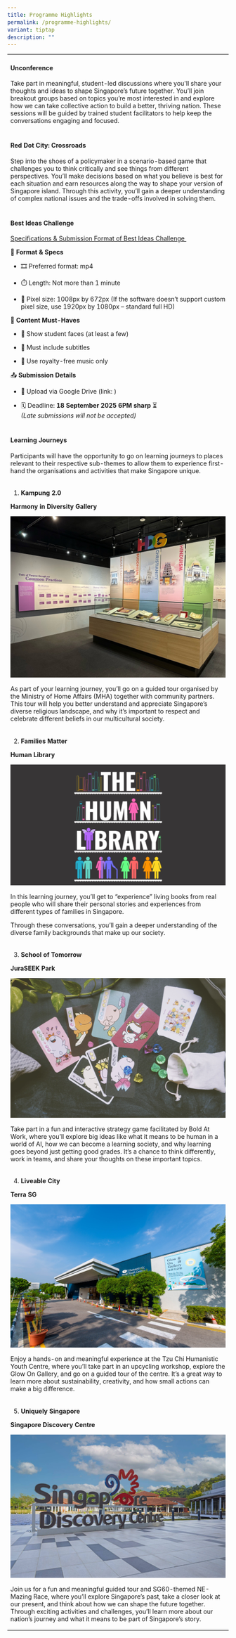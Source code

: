 ```yaml
---
title: Programme Highlights
permalink: /programme-highlights/
variant: tiptap
description: ""
---
```

<p></p>
<table style="minWidth: 25px">
<colgroup>
<col>
</colgroup>
<tbody>
<tr>
<td rowspan="1" colspan="1">
<h4><strong>Unconference</strong></h4>
<p></p>
<p>Take part in meaningful, student-led discussions where you'll share your
thoughts and ideas to shape Singapore’s future together. You’ll join breakout
groups based on topics you’re most interested in and explore how we can
take collective action to build a better, thriving nation. These sessions
will be guided by trained student facilitators to help keep the conversations
engaging and focused.&nbsp;</p>
<p></p>
</td>
</tr>
<tr>
<td rowspan="1" colspan="1">
<p></p>
<h4><strong>Red Dot City: Crossroads</strong></h4>
<p></p>
<p>Step into the shoes of a policymaker in a scenario-based game that challenges
you to think critically and see things from different perspectives. You’ll
make decisions based on what you believe is best for each situation and
earn resources along the way to shape your version of Singapore island.
Through this activity, you’ll gain a deeper understanding of complex national
issues and the trade-offs involved in solving them.&nbsp;</p>
<p></p>
</td>
</tr>
<tr>
<td rowspan="1" colspan="1">
<p></p>
<h4><strong>Best Ideas Challenge</strong></h4>
<p></p>
<p><u>Specifications &amp; Submission Format of Best Ideas Challenge&nbsp;</u>&nbsp;</p>
<p>📌 <strong>Format &amp; Specs</strong>&nbsp;</p>
<ul data-tight="true" class="tight">
<li>
<p>🎞️ Preferred format: mp4&nbsp;&nbsp;</p>
</li>
<li>
<p>⏱️ Length: Not more than 1 minute&nbsp;</p>
</li>
<li>
<p>📐 Pixel size: 1008px by 672px (If the software doesn’t support custom
pixel size, use 1920px by 1080px – standard full HD)&nbsp;&nbsp;</p>
</li>
</ul>
<p>🎯 <strong>Content Must-Haves</strong>&nbsp;</p>
<ul data-tight="true" class="tight">
<li>
<p>👥 Show student faces (at least a few)&nbsp;</p>
</li>
<li>
<p>💬 Must include subtitles&nbsp;</p>
</li>
<li>
<p>🎵 Use royalty-free music only&nbsp;</p>
</li>
</ul>
<p>📤 <strong>Submission Details</strong>&nbsp;</p>
<ul data-tight="true" class="tight">
<li>
<p>📁 Upload via<strong> </strong>Google Drive (link: )&nbsp;</p>
</li>
<li>
<p>🗓️ Deadline: <strong>18 September 2025 6PM sharp</strong> ⏳&nbsp;
<br><em>(Late submissions will not be accepted)</em>&nbsp;</p>
</li>
</ul>
<p></p>
<p></p>
<p></p>
</td>
</tr>
<tr>
<td rowspan="1" colspan="1">
<p></p>
<h4><strong>Learning Journeys</strong></h4>
<p></p>
<p>Participants will have the opportunity to go on learning journeys to places
relevant to their respective sub-themes to allow them to experience first-hand
the organisations and activities that make Singapore unique.</p>
</td>
</tr>
<tr>
<td rowspan="1" colspan="1">
<ol data-tight="true" class="tight">
<li>
<p><strong>Kampung 2.0</strong>
</p>
</li>
</ol>
<p></p>
<p><strong>Harmony in Diversity Gallery&nbsp;</strong>&nbsp;<strong>&nbsp;</strong>
</p>
<p></p>
<div class="isomer-image-wrapper">
<img style="width: 100%" height="auto" width="100%" alt="" src="/images/PF 2025/Forum Details/HDG_full.jpg">
</div>
<p>As part of your learning journey, you’ll go on a guided tour organised
by the Ministry of Home Affairs (MHA) together with community partners.
This tour will help you better understand and appreciate Singapore’s diverse
religious landscape, and why it’s important to respect and celebrate different
beliefs in our multicultural society.&nbsp;</p>
<p></p>
</td>
</tr>
<tr>
<td rowspan="1" colspan="1">
<ol start="2" data-tight="true" class="tight">
<li>
<p><strong>Families Matter</strong>
</p>
</li>
</ol>
<p></p>
<p><strong>Human Library</strong>&nbsp;</p>
<p></p>
<div class="isomer-image-wrapper">
<img style="width: 100%" height="auto" width="100%" alt="" src="/images/PF 2025/Forum Details/Human_Library.jpg">
</div>
<p>In this learning journey, you’ll get to “experience” living books from
real people who will share their personal stories and experiences from
different types of families in Singapore.&nbsp;</p>
<p>Through these conversations, you’ll gain a deeper understanding of the
diverse family backgrounds that make up our society.&nbsp;</p>
</td>
</tr>
<tr>
<td rowspan="1" colspan="1">
<ol start="3" data-tight="true" class="tight">
<li>
<p><strong>School of Tomorrow</strong>
</p>
</li>
</ol>
<p></p>
<p><strong>JuraSEEK Park</strong>&nbsp;</p>
<div class="isomer-image-wrapper">
<img style="width: 100%" height="auto" width="100%" alt="" src="/images/PF 2025/Forum Details/JuraSEEK_game.png">
</div>
<p>Take part in a fun and interactive strategy game facilitated by Bold At
Work, where you’ll explore big ideas like what it means to be human in
a world of AI, how we can become a learning society, and why learning goes
beyond just getting good grades. It’s a chance to think differently, work
in teams, and share your thoughts on these important topics.</p>
</td>
</tr>
<tr>
<td rowspan="1" colspan="1">
<ol start="4" data-tight="true" class="tight">
<li>
<p><strong>Liveable City</strong>
</p>
</li>
</ol>
<p></p>
<p><strong>Terra SG</strong>&nbsp;</p>
<p></p>
<div class="isomer-image-wrapper">
<img style="width: 100%" height="auto" width="100%" alt="" src="/images/PF 2025/Forum Details/TzuChi.jpg">
</div>
<p>Enjoy a hands-on and meaningful experience at the Tzu Chi Humanistic Youth
Centre, where you’ll take part in an upcycling workshop, explore the Glow
On Gallery, and go on a guided tour of the centre. It’s a great way to
learn more about sustainability, creativity, and how small actions can
make a big difference.&nbsp;</p>
</td>
</tr>
<tr>
<td rowspan="1" colspan="1">
<ol start="5" data-tight="true" class="tight">
<li>
<p><strong>Uniquely Singapore</strong>
</p>
</li>
</ol>
<p></p>
<p><strong>Singapore Discovery Centre</strong>
</p>
<p></p>
<div class="isomer-image-wrapper">
<img style="width: 100%" height="auto" width="100%" alt="" src="/images/PF 2025/Forum Details/discovery.jpg">
</div>
<p>Join us for a fun and meaningful guided tour and SG60-themed NE-Mazing
Race, where you’ll explore Singapore’s past, take a closer look at our
present, and think about how we can shape the future together. Through
exciting activities and challenges, you’ll learn more about our nation’s
journey and what it means to be part of Singapore’s story.&nbsp;&nbsp;</p>
</td>
</tr>
</tbody>
</table>
<p></p>